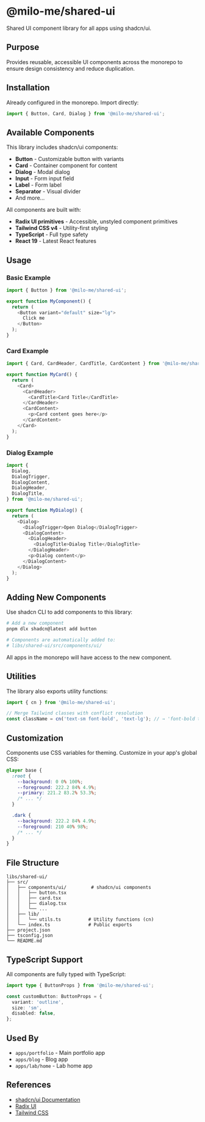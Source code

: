 # @milo-me/shared-ui

Shared UI component library for all apps using shadcn/ui.

## Purpose

Provides reusable, accessible UI components across the monorepo to ensure design consistency and reduce duplication.

## Installation

Already configured in the monorepo. Import directly:

```typescript
import { Button, Card, Dialog } from '@milo-me/shared-ui';
```

## Available Components

This library includes shadcn/ui components:

- **Button** - Customizable button with variants
- **Card** - Container component for content
- **Dialog** - Modal dialog
- **Input** - Form input field
- **Label** - Form label
- **Separator** - Visual divider
- And more...

All components are built with:

- **Radix UI primitives** - Accessible, unstyled component primitives
- **Tailwind CSS v4** - Utility-first styling
- **TypeScript** - Full type safety
- **React 19** - Latest React features

## Usage

### Basic Example

```typescript
import { Button } from '@milo-me/shared-ui';

export function MyComponent() {
  return (
    <Button variant="default" size="lg">
      Click me
    </Button>
  );
}
```

### Card Example

```typescript
import { Card, CardHeader, CardTitle, CardContent } from '@milo-me/shared-ui';

export function MyCard() {
  return (
    <Card>
      <CardHeader>
        <CardTitle>Card Title</CardTitle>
      </CardHeader>
      <CardContent>
        <p>Card content goes here</p>
      </CardContent>
    </Card>
  );
}
```

### Dialog Example

```typescript
import {
  Dialog,
  DialogTrigger,
  DialogContent,
  DialogHeader,
  DialogTitle,
} from '@milo-me/shared-ui';

export function MyDialog() {
  return (
    <Dialog>
      <DialogTrigger>Open Dialog</DialogTrigger>
      <DialogContent>
        <DialogHeader>
          <DialogTitle>Dialog Title</DialogTitle>
        </DialogHeader>
        <p>Dialog content</p>
      </DialogContent>
    </Dialog>
  );
}
```

## Adding New Components

Use shadcn CLI to add components to this library:

```bash
# Add a new component
pnpm dlx shadcn@latest add button

# Components are automatically added to:
# libs/shared-ui/src/components/ui/
```

All apps in the monorepo will have access to the new component.

## Utilities

The library also exports utility functions:

```typescript
import { cn } from '@milo-me/shared-ui';

// Merge Tailwind classes with conflict resolution
const className = cn('text-sm font-bold', 'text-lg'); // → 'font-bold text-lg'
```

## Customization

Components use CSS variables for theming. Customize in your app's global CSS:

```css
@layer base {
  :root {
    --background: 0 0% 100%;
    --foreground: 222.2 84% 4.9%;
    --primary: 221.2 83.2% 53.3%;
    /* ... */
  }

  .dark {
    --background: 222.2 84% 4.9%;
    --foreground: 210 40% 98%;
    /* ... */
  }
}
```

## File Structure

```
libs/shared-ui/
├── src/
│   ├── components/ui/         # shadcn/ui components
│   │   ├── button.tsx
│   │   ├── card.tsx
│   │   ├── dialog.tsx
│   │   └── ...
│   ├── lib/
│   │   └── utils.ts          # Utility functions (cn)
│   └── index.ts              # Public exports
├── project.json
├── tsconfig.json
└── README.md
```

## TypeScript Support

All components are fully typed with TypeScript:

```typescript
import type { ButtonProps } from '@milo-me/shared-ui';

const customButton: ButtonProps = {
  variant: 'outline',
  size: 'sm',
  disabled: false,
};
```

## Used By

- `apps/portfolio` - Main portfolio app
- `apps/blog` - Blog app
- `apps/lab/home` - Lab home app

## References

- [shadcn/ui Documentation](https://ui.shadcn.com)
- [Radix UI](https://www.radix-ui.com)
- [Tailwind CSS](https://tailwindcss.com)
